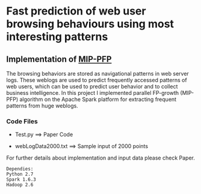 # Fast prediction of web user browsing behaviours using most interesting patterns

## Implementation of [MIP-PFP](https://journals.sagepub.com/doi/abs/10.1177/0165551516673293?journalCode=jisb)

The browsing behaviors are stored as navigational patterns in web server logs. These weblogs are used to predict frequently accessed patterns of web users, which can be used to predict user behavior and to collect business intelligence. In this project I implemented parallel FP-growth (MIP-PFP) algorithm on the Apache Spark platform for extracting frequent patterns from huge weblogs.

### Code Files

* Test.py		==>	Paper Code

* webLogData2000.txt	==> Sample input of 2000 points

For further details about implementation and input data please check Paper.
```
Dependies:
Python 2.7
Spark 1.6.3
Hadoop 2.6
```
